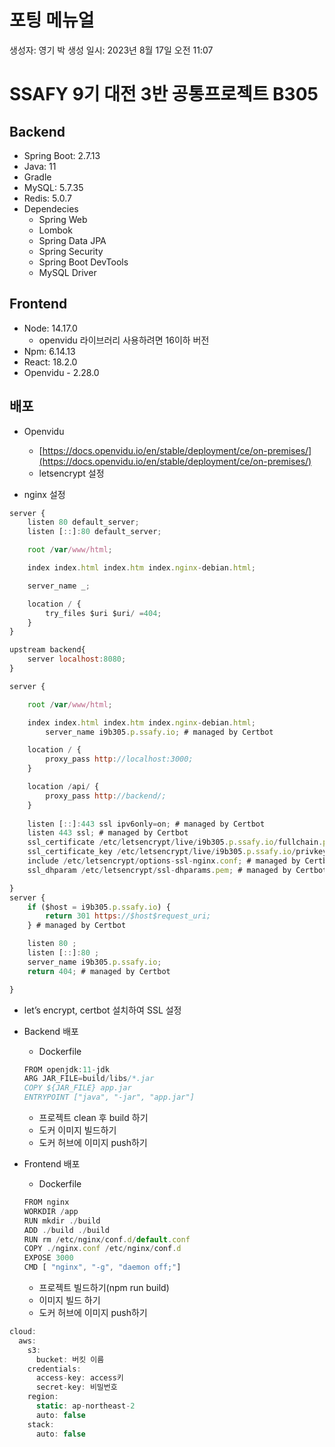 # 포팅 메뉴얼

생성자: 영기 박
생성 일시: 2023년 8월 17일 오전 11:07

# SSAFY 9기 대전 3반 공통프로젝트 B305

## Backend

- Spring Boot: 2.7.13
- Java: 11
- Gradle
- MySQL: 5.7.35
- Redis: 5.0.7
- Dependecies
    - Spring Web
    - Lombok
    - Spring Data JPA
    - Spring Security
    - Spring Boot DevTools
    - MySQL Driver

## Frontend

- Node: 14.17.0
    - openvidu 라이브러리 사용하려면 16이하 버전
- Npm: 6.14.13
- React: 18.2.0
- Openvidu - 2.28.0

## 배포

- Openvidu
    - [https://docs.openvidu.io/en/stable/deployment/ce/on-premises/](https://docs.openvidu.io/en/stable/deployment/ce/on-premises/)
    - letsencrypt 설정

- nginx 설정

```jsx
server {
	listen 80 default_server;
	listen [::]:80 default_server;

	root /var/www/html;

	index index.html index.htm index.nginx-debian.html;

	server_name _;

	location / {
		try_files $uri $uri/ =404;
	}
}

upstream backend{
	server localhost:8080;
}

server {

	root /var/www/html;

	index index.html index.htm index.nginx-debian.html;
    	server_name i9b305.p.ssafy.io; # managed by Certbot

	location / {
		proxy_pass http://localhost:3000;
	}

	location /api/ {
		proxy_pass http://backend/;
	}
	
    listen [::]:443 ssl ipv6only=on; # managed by Certbot
    listen 443 ssl; # managed by Certbot
    ssl_certificate /etc/letsencrypt/live/i9b305.p.ssafy.io/fullchain.pem; # managed by Certbot
    ssl_certificate_key /etc/letsencrypt/live/i9b305.p.ssafy.io/privkey.pem; # managed by Certbot
    include /etc/letsencrypt/options-ssl-nginx.conf; # managed by Certbot
    ssl_dhparam /etc/letsencrypt/ssl-dhparams.pem; # managed by Certbot

}
server {
    if ($host = i9b305.p.ssafy.io) {
        return 301 https://$host$request_uri;
    } # managed by Certbot

	listen 80 ;
	listen [::]:80 ;
    server_name i9b305.p.ssafy.io;
    return 404; # managed by Certbot

}
```

- let’s encrypt, certbot 설치하여 SSL 설정

- Backend 배포
    - Dockerfile
    
    ```jsx
    FROM openjdk:11-jdk
    ARG JAR_FILE=build/libs/*.jar
    COPY ${JAR_FILE} app.jar
    ENTRYPOINT ["java", "-jar", "app.jar"]
    ```
    
    - 프로젝트 clean 후 build 하기
    - 도커 이미지 빌드하기
    - 도커 허브에 이미지 push하기

- Frontend 배포
    - Dockerfile
    
    ```jsx
    FROM nginx
    WORKDIR /app
    RUN mkdir ./build
    ADD ./build ./build
    RUN rm /etc/nginx/conf.d/default.conf
    COPY ./nginx.conf /etc/nginx/conf.d
    EXPOSE 3000
    CMD [ "nginx", "-g", "daemon off;"]
    ```
    
    - 프로젝트 빌드하기(npm run build)
    - 이미지 빌드 하기
    - 도커 허브에 이미지 push하기

```jsx
cloud:
  aws:
    s3:
      bucket: 버킷 이름
    credentials:
      access-key: access키
      secret-key: 비밀번호
    region:
      static: ap-northeast-2
      auto: false
    stack:
      auto: false
```
